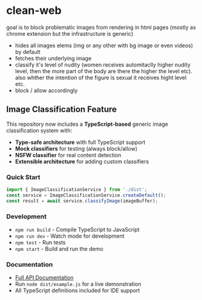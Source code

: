 # clean-web
goal is to block problematic images from rendering in html pages (mostly as chrome extension but the infrastructure is generic)
- hides all images elems (img or any other with bg image or even videos) by default
- fetches their underlying image
- classify it's level of nudity (women receives automitaclly higher nudity level, then the more part of the body are there the higher the level etc). also whther the intention of the figure is sexual it receives hight level etc.
- block / allow accordingly

## Image Classification Feature

This repository now includes a **TypeScript-based** generic image classification system with:
- **Type-safe architecture** with full TypeScript support
- **Mock classifiers** for testing (always block/allow)
- **NSFW classifier** for real content detection  
- **Extensible architecture** for adding custom classifiers

### Quick Start
```typescript
import { ImageClassificationService } from './dist';
const service = ImageClassificationService.createDefault();
const result = await service.classifyImage(imageBuffer);
```

### Development
- `npm run build` - Compile TypeScript to JavaScript
- `npm run dev` - Watch mode for development
- `npm test` - Run tests
- `npm start` - Build and run the demo

### Documentation
- [Full API Documentation](docs/image-classification.md)
- Run `node dist/example.js` for a live demonstration
- All TypeScript definitions included for IDE support
